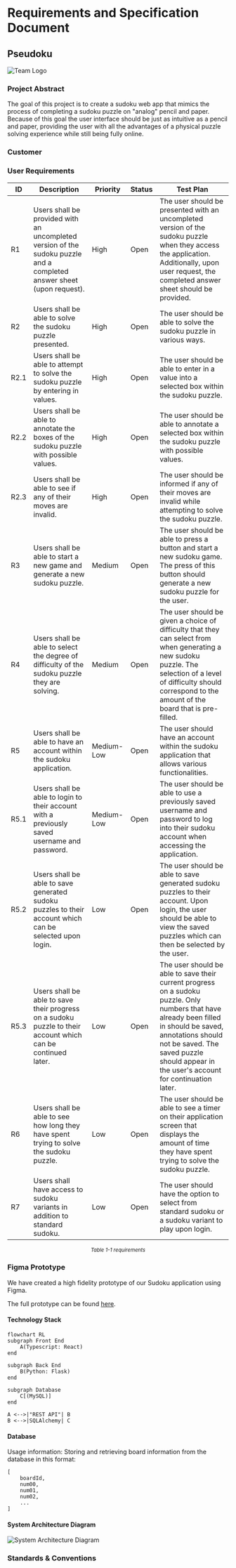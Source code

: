 # Requirements and Specification Document

## Pseudoku
![Team Logo](https://git.doit.wisc.edu/cdis/cs/courses/cs506/sp2024/team/mondaywednesdaylecture/T_24/cs506-team24/-/raw/main/docs/CS506_Team_Logo.png)

### Project Abstract

<!--A one paragraph summary of what the software will do.-->

The goal of this project is to create a sudoku web app that mimics the process of completing a sudoku puzzle on
"analog" pencil and paper. Because of this goal the user interface should be just as intuitive as a pencil and paper, providing the user with all the advantages of a physical puzzle solving experience while still being fully online. 

### Customer

<!--A brief description of the customer for this software, both in general (the population who might eventually use such a system) and specifically for this document (the customer(s) who informed this document). Every project will have a customer from the CS506 instructional staff. Requirements should not be derived simply from discussion among team members. Ideally your customer should not only talk to you about requirements but also be excited later in the semester to use the system.-->

### User Requirements

<!--This section lists the behavior that the users see. This information needs to be presented in a logical, organized fashion. It is most helpful if this section is organized in outline form: a bullet list of major topics (e.g., one for each kind of user, or each major piece of system functionality) each with some number of subtopics.-->

| ID   | Description   | Priority | Status | Test Plan  |
| ---- | ------------- | -------- | ------ | -----------|
| R1 | Users shall be provided with an uncompleted version of the sudoku puzzle and a completed answer sheet (upon request). | High | Open | The user should be presented with an uncompleted version of the sudoku puzzle when they access the application. Additionally, upon user request, the completed answer sheet should be provided. |
| R2 | Users shall be able to solve the sudoku puzzle presented. | High | Open | The user should be able to solve the sudoku puzzle in various ways. |
| R2.1 | Users shall be able to attempt to solve the sudoku puzzle by entering in values. | High | Open | The user should be able to enter in a value into a selected box within the sudoku puzzle. |
| R2.2 | Users shall be able to annotate the boxes of the sudoku puzzle with possible values. | High | Open | The user should be able to annotate a selected box within the sudoku puzzle with possible values. |
| R2.3 | Users shall be able to see if any of their moves are invalid. | High | Open | The user should be informed if any of their moves are invalid while attempting to solve the sudoku puzzle. |
| R3 | Users shall be able to start a new game and generate a new sudoku puzzle. | Medium | Open | The user should be able to press a button and start a new sudoku game. The press of this button should generate a new sudoku puzzle for the user. |
| R4 | Users shall be able to select the degree of difficulty of the sudoku puzzle they are solving. | Medium | Open | The user should be given a choice of difficulty that they can select from when generating a new sudoku puzzle. The selection of a level of difficulty should correspond to the amount of the board that is pre-filled. |
| R5 | Users shall be able to have an account within the sudoku application. | Medium-Low | Open | The user should have an account within the sudoku application that allows various functionalities. |
| R5.1 | Users shall be able to login to their account with a previously saved username and password. | Medium-Low | Open | The user should be able to use a previously saved username and password to log into their sudoku account when accessing the application. |
| R5.2 | Users shall be able to save generated sudoku puzzles to their account which can be selected upon login. | Low | Open | The user should be able to save generated sudoku puzzles to their account. Upon login, the user should be able to view the saved puzzles which can then be selected by the user. |
| R5.3 | Users shall be able to save their progress on a sudoku puzzle to their account which can be continued later. | Low | Open | The user should be able to save their current progress on a sudoku puzzle. Only numbers that have already been filled in should be saved, annotations should not be saved. The saved puzzle should appear in the user's account for continuation later. |
| R6 | Users shall be able to see how long they have spent trying to solve the sudoku puzzle. | Low | Open | The user should be able to see a timer on their application screen that displays the amount of time they have spent trying to solve the sudoku puzzle. |
| R7 | Users shall have access to sudoku variants in addition to standard sudoku. | Low | Open | The user should have the option to select from standard sudoku or a sudoku variant to play upon login. |

<div align="center"><small><i>Table 1-1 requirements</i></small></div>


### Figma Prototype
We have created a high fidelity prototype of our Sudoku application using Figma.

The full prototype can be found [here](https://www.figma.com/file/gDVxq0N7kbBzlIZ1ySW40q/issue_21?type=design&node-id=0%3A1&mode=design&t=3KzTdZH16Ck1aMVe-1).


#### Technology Stack
```mermaid
flowchart RL
subgraph Front End
	A(Typescript: React)
end
	
subgraph Back End
	B(Python: Flask)
end
	
subgraph Database
	C[(MySQL)]
end

A <-->|"REST API"| B
B <-->|SQLAlchemy| C
```

#### Database
Usage information:
Storing and retrieving board information from the database in this format:

    [
        boardId,
        num00,
        num01,
        num02,
        ...
    ]


#### System Architecture Diagram
![System Architecture Diagram](https://git.doit.wisc.edu/cdis/cs/courses/cs506/sp2024/team/mondaywednesdaylecture/T_24/cs506-team24/-/raw/main/docs/System_Architecture_Diagram.png)


### Standards & Conventions


<!--Here you can document your coding standards and conventions. This includes decisions about naming, style guides, etc.-->
